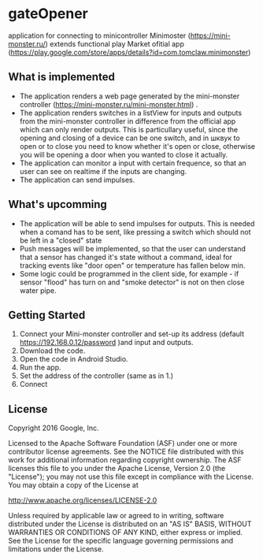 # gateOpener
application for connecting to minicontroller Minimoster (https://mini-monster.ru/) extends functional play Market ofitial app (https://play.google.com/store/apps/details?id=com.tomclaw.minimonster)

What is implemented
--------------

- The application renders a web page generated by the mini-monster controller (https://mini-monster.ru/mini-monster.html) .
- The application renders switches in a listView for inputs and outputs from the mini-monster controller in difference from the official app which can only render outputs. This is particullary useful, since the opening and closing of a device can be one switch, and in шквук to open or to close you need to know whether it's open or close, otherwise you will be opening a door when you wanted to close it actually.
- The application can monitor a input with certain frequence, so that an user can see on realtime if the inputs are changing.
- The application can send impulses.

What's upcomming
---------------
- The application will be able to send impulses for outputs. This is needed when a comand has to be sent, like pressing a switch which should not be left in a "closed" state
- Push messages will be implemented, so that the user can understand that a sensor has changed it's state without a command, ideal for tracking events like "door open" or temperature has fallen below min.
- Some logic could be programmed in the client side, for example -  if sensor "flood" has turn on and "smoke detector" is not on then close water pipe.

Getting Started
---------------
1. Connect your Mini-monster controller and set-up its address (default https://192.168.0.12/password )and input and outputs. 
1. Download the code.
2. Open the code in Android Studio.
3. Run the app.
4. Set the address of the controller (same as in 1.)
5. Connect 


License
-------

Copyright 2016 Google, Inc.

Licensed to the Apache Software Foundation (ASF) under one or more contributor
license agreements.  See the NOTICE file distributed with this work for
additional information regarding copyright ownership.  The ASF licenses this
file to you under the Apache License, Version 2.0 (the "License"); you may not
use this file except in compliance with the License.  You may obtain a copy of
the License at

  http://www.apache.org/licenses/LICENSE-2.0

Unless required by applicable law or agreed to in writing, software
distributed under the License is distributed on an "AS IS" BASIS, WITHOUT
WARRANTIES OR CONDITIONS OF ANY KIND, either express or implied.  See the
License for the specific language governing permissions and limitations under
the License.
